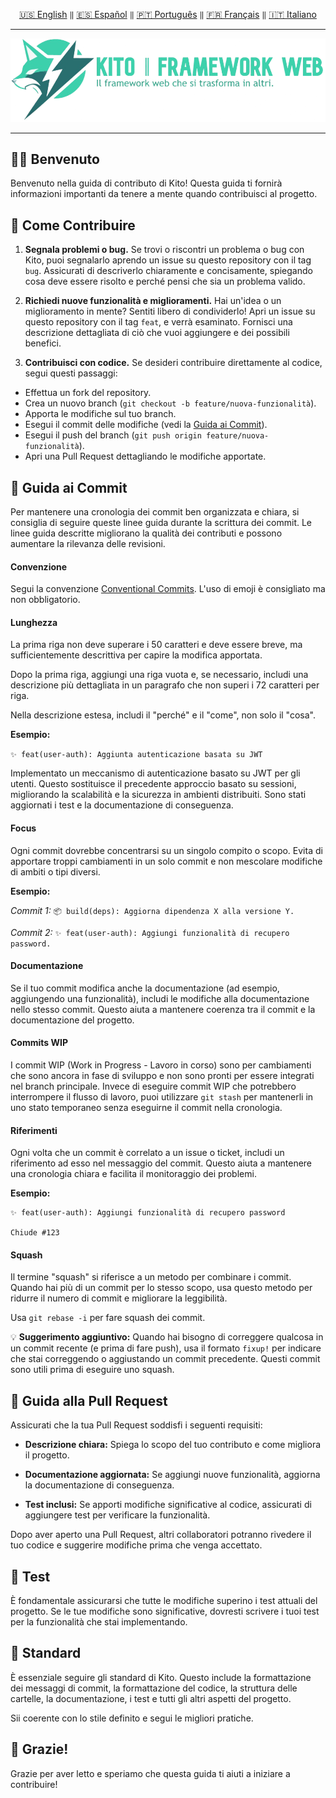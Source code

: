 <div align="center">

[🇺🇸 English](../../CONTRIBUTING.md) `‖` [🇪🇸 Español](../español/CONTRIBUTING.md) `‖` [🇵🇹 Português](../portugues/CONTRIBUTING.md) `‖` [🇫🇷 Français](../francais/CONTRIBUTING.md) `‖` [🇮🇹 Italiano](../italiano/CONTRIBUTING.md)

<hr />

<img src="../../public/static/banners/kito_banner_it.png" alt="Kito Banner" />

<hr />

</div>

## 🙌🏼 Benvenuto

Benvenuto nella guida di contributo di Kito! Questa guida ti fornirà informazioni importanti da tenere a mente quando contribuisci al progetto.

## 🌸 Come Contribuire

1. **Segnala problemi o bug.**
   Se trovi o riscontri un problema o bug con Kito, puoi segnalarlo aprendo un issue su questo repository con il tag `bug`. Assicurati di descriverlo chiaramente e concisamente, spiegando cosa deve essere risolto e perché pensi che sia un problema valido.

2. **Richiedi nuove funzionalità e miglioramenti.**
   Hai un'idea o un miglioramento in mente? Sentiti libero di condividerlo! Apri un issue su questo repository con il tag `feat`, e verrà esaminato. Fornisci una descrizione dettagliata di ciò che vuoi aggiungere e dei possibili benefici.

3. **Contribuisci con codice.**
   Se desideri contribuire direttamente al codice, segui questi passaggi:

- Effettua un fork del repository.
- Crea un nuovo branch (`git checkout -b feature/nuova-funzionalità`).
- Apporta le modifiche sul tuo branch.
- Esegui il commit delle modifiche (vedi la [Guida ai Commit](#-guida-ai-commit)).
- Esegui il push del branch (`git push origin feature/nuova-funzionalità`).
- Apri una Pull Request dettagliando le modifiche apportate.

## 📕 Guida ai Commit

Per mantenere una cronologia dei commit ben organizzata e chiara, si consiglia di seguire queste linee guida durante la scrittura dei commit. Le linee guida descritte migliorano la qualità dei contributi e possono aumentare la rilevanza delle revisioni.

#### Convenzione

Segui la convenzione [Conventional Commits](https://conventionalcommits.org). L'uso di emoji è consigliato ma non obbligatorio.

#### Lunghezza

La prima riga non deve superare i 50 caratteri e deve essere breve, ma sufficientemente descrittiva per capire la modifica apportata.

Dopo la prima riga, aggiungi una riga vuota e, se necessario, includi una descrizione più dettagliata in un paragrafo che non superi i 72 caratteri per riga.

Nella descrizione estesa, includi il "perché" e il "come", non solo il "cosa".

**Esempio:**

`✨ feat(user-auth): Aggiunta autenticazione basata su JWT`

Implementato un meccanismo di autenticazione basato su JWT per gli utenti. Questo sostituisce il precedente approccio basato su sessioni, migliorando la scalabilità e la sicurezza in ambienti distribuiti. Sono stati aggiornati i test e la documentazione di conseguenza.

#### Focus

Ogni commit dovrebbe concentrarsi su un singolo compito o scopo. Evita di apportare troppi cambiamenti in un solo commit e non mescolare modifiche di ambiti o tipi diversi.

**Esempio:**

_Commit 1:_ `📦 build(deps): Aggiorna dipendenza X alla versione Y.`

_Commit 2:_ `✨ feat(user-auth): Aggiungi funzionalità di recupero password.`

#### Documentazione

Se il tuo commit modifica anche la documentazione (ad esempio, aggiungendo una funzionalità), includi le modifiche alla documentazione nello stesso commit. Questo aiuta a mantenere coerenza tra il commit e la documentazione del progetto.

#### Commits WIP

I commit WIP (Work in Progress - Lavoro in corso) sono per cambiamenti che sono ancora in fase di sviluppo e non sono pronti per essere integrati nel branch principale. Invece di eseguire commit WIP che potrebbero interrompere il flusso di lavoro, puoi utilizzare `git stash` per mantenerli in uno stato temporaneo senza eseguirne il commit nella cronologia.

#### Riferimenti

Ogni volta che un commit è correlato a un issue o ticket, includi un riferimento ad esso nel messaggio del commit. Questo aiuta a mantenere una cronologia chiara e facilita il monitoraggio dei problemi.

**Esempio:**

```
✨ feat(user-auth): Aggiungi funzionalità di recupero password

Chiude #123
```

#### Squash

Il termine "squash" si riferisce a un metodo per combinare i commit. Quando hai più di un commit per lo stesso scopo, usa questo metodo per ridurre il numero di commit e migliorare la leggibilità.

Usa `git rebase -i` per fare squash dei commit.

💡 **Suggerimento aggiuntivo:** Quando hai bisogno di correggere qualcosa in un commit recente (e prima di fare push), usa il formato `fixup!` per indicare che stai correggendo o aggiustando un commit precedente. Questi commit sono utili prima di eseguire uno squash.

## 👷 Guida alla Pull Request

Assicurati che la tua Pull Request soddisfi i seguenti requisiti:

- **Descrizione chiara:** Spiega lo scopo del tuo contributo e come migliora il progetto.

- **Documentazione aggiornata:** Se aggiungi nuove funzionalità, aggiorna la documentazione di conseguenza.

- **Test inclusi:** Se apporti modifiche significative al codice, assicurati di aggiungere test per verificare la funzionalità.

Dopo aver aperto una Pull Request, altri collaboratori potranno rivedere il tuo codice e suggerire modifiche prima che venga accettato.

## 🚧 Test

È fondamentale assicurarsi che tutte le modifiche superino i test attuali del progetto. Se le tue modifiche sono significative, dovresti scrivere i tuoi test per la funzionalità che stai implementando.

## 🎩 Standard

È essenziale seguire gli standard di Kito. Questo include la formattazione dei messaggi di commit, la formattazione del codice, la struttura delle cartelle, la documentazione, i test e tutti gli altri aspetti del progetto.

Sii coerente con lo stile definito e segui le migliori pratiche.

## 🎉 Grazie!

Grazie per aver letto e speriamo che questa guida ti aiuti a iniziare a contribuire!
